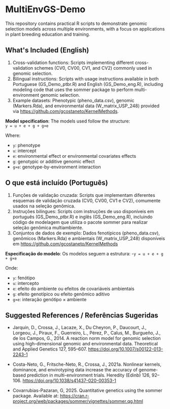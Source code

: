 # MultiEnvGS-Demo
This repository contains practical R scripts to demonstrate genomic selection models across multiple environments, with a focus on applications in plant breeding education and training.

## What's Included (English)
1) Cross-validation functions: Scripts implementing different cross-validation schemes (CV0, CV00, CV1, and CV2) commonly used in genomic selection.
2) Bilingual instructions: Scripts with usage instructions available in both Portuguese (GS_Demo_ptbr.R) and English (GS_Demo_eng.R), including modeling code that uses the sommer package to perform multi-environment genomic selection.
3) Example datasets: Phenotypic (pheno_data.csv), genomic (Markers.Rda), and environmental data (W_matrix_USP_248) provided via https://github.com/gcostaneto/KernelMethods.

**Model specification**: The models used follow the structure:  
`y = u + e + g + g×e`  

Where:  
- `y`: phenotype  
- `u`: intercept  
- `e`: environmental effect or environmental covariates effects  
- `g`: genotypic or additive genomic effect  
- `g×e`: genotype-by-environment interaction 


##  O que está incluído (Português)
1) Funções de validação cruzada: Scripts que implementam diferentes esquemas de validação cruzada (CV0, CV00, CV1 e CV2), comumente usados na seleção genômica.
2) Instruções bilíngues: Scripts com instruções de uso disponíveis em português (GS_Demo_ptbr.R) e inglês (GS_Demo_eng.R), incluindo código de modelagem que utiliza o pacote sommer para realizar seleção genômica multiambiente.
3) Conjuntos de dados de exemplo: Dados fenotípicos (pheno_data.csv), genômicos (Markers.Rda) e ambientais (W_matrix_USP_248) disponíveis em https://github.com/gcostaneto/KernelMethods

**Especificação do modelo**: Os modelos seguem a estrutura:
-`y = u + e + g + g×e` 

Onde:
- `y`: fenótipo
- `u`: intercepto
- `e`: efeito do ambiente ou efeitos de covariáveis ambientais
- `g`: efeito genotípico ou efeito genômico aditivo
- `g×e`: interação genótipo × ambiente



##  Suggested References / Referências Sugeridas
- Jarquín, D., Crossa, J., Lacaze, X., Du Cheyron, P., Daucourt, J., Lorgeou, J., Piraux, F., Guerreiro, L., Pérez, P., Calus, M., Burgueño, J., de los Campos, G., 2014. A reaction norm model for genomic selection using high-dimensional genomic and environmental data. Theoretical and Applied Genetics 127, 595–607. https://doi.org/10.1007/s00122-013-2243-1

- Costa-Neto, G., Fritsche-Neto, R., Crossa, J., 2021a. Nonlinear kernels, dominance, and envirotyping data increase the accuracy of genome-based prediction in multi-environment trials. Heredity (Edinb) 126, 92–106. https://doi.org/10.1038/s41437-020-00353-1

- Covarrubias-Pazaran, G, 2025. Quantitative genetics using the sommer package. Available at: https://cran.r-project.org/web/packages/sommer/vignettes/sommer.qg.html
